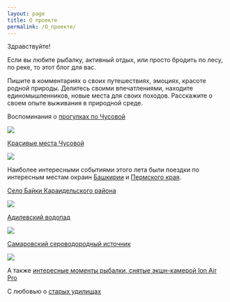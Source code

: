 ```yaml
---
layout: page
title: О проекте
permalink: /О_проекте/
---
```

Здравствуйте!  

Если вы любите рыбалку, активный отдых, или просто бродить по лесу, по
реке, то этот блог для вас.

Пишите в комментариях о своих путешествиях, эмоциях, красоте родной природы.
Делитесь своими впечатлениями, находите единомышленников, новые места для
своих походов. Расскажите о своем опыте выживания в природной среде.

Воспоминания о [прогулках по Чусовой][8]

![](http://fishingguru.ru/uploads/images/00/00/01/2014/11/08/73675fe67f.jpg)

[Красивые места Чусовой][9]

![](http://fishingguru.ru/uploads/images/00/00/01/2014/11/08/d48ebd6020.jpg)

Наиболее интересными событиями этого лета были поездки по интересным
местам окраин [Башкирии][10] и [Пермского края][11].

[Село Байки Караидельского района][12]

![](http://fishingguru.ru/uploads/images/00/00/01/2014/09/14/9dcffc8794.jpg)

[Адилевский водопад][13]

![](http://fishingguru.ru/uploads/images/00/00/01/2014/09/14/8319126f56.jpg)

[Самаровский сероводородный источник][14]

![](http://fishingguru.ru/uploads/images/00/00/01/2014/09/14/2016bb0029.jpg)

А также [интересные моменты рыбалки, снятые экшн-камерой Ion Air Pro][15]

С любовью о [старых удилищах][16]



[1]: http://fishingguru.ru/blog/Ribalka_dlia_vseh/
[2]: http://fishingguru.ru/blog/riba_osobennosti/
[3]: http://fishingguru.ru/blog/nazhivka/
[4]: http://fishingguru.ru/blog/sposoby/
[5]: http://fishingguru.ru/blog/lesoparki/
[6]: http://fishingguru.ru/blog/travel/
[7]: http://fishingguru.ru/blog/sapiski_lubitelia/
[8]: http://fishingguru.ru/blog/Ribalka_dlia_vseh/1.html
[9]: http://fishingguru.ru/blog/Ribalka_dlia_vseh/6.html
[10]: http://fishingguru.ru/tag/%D0%91%D0%B0%D1%88%D0%BA%D0%B8%D1%80%D0%B8%D1%8F/
[11]: http://fishingguru.ru/tag/%D0%9F%D0%B5%D1%80%D0%BC%D1%81%D0%BA%D0%B8%D0%B9%20%D0%BA%D1%80%D0%B0%D0%B9/
[12]: http://fishingguru.ru/blog/travel/653.html
[13]: http://fishingguru.ru/blog/travel/652.html
[14]: http://fishingguru.ru/blog/travel/650.html
[15]: http://fishingguru.ru/blog/Ribalka_dlia_vseh/651.html
[16]: http://fishingguru.ru/blog/sapiski_lubitelia/661.html
